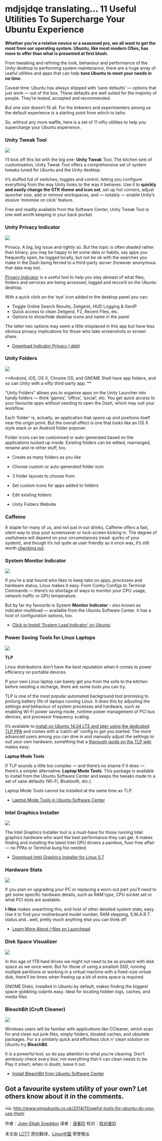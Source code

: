 mdjsjdqe translating...
11 Useful Utilities To Supercharge Your Ubuntu Experience
================================================================================
**Whether you’re a relative novice or a seasoned pro, we all want to get the most from our operating system. Ubuntu, like most modern OSes, has more to offer than what is presented at first blush.**

From tweaking and refining the look, behaviour and performance of the Unity desktop to performing system maintenance, there are a huge array of useful utilities and apps that can help **tune Ubuntu to meet your needs in no time**.

Caveat time: Ubuntu has always shipped with ‘sane defaults’ — options that just work — out of the box. These defaults are well suited for the majority of people. They’re tested, accepted and recommended.

But one size doesn’t fit all. For the tinkerers and experimenters among us the default experience is a starting point from which to tailor.

So, without any more waffle, here is a set of 11 nifty utilities to help you supercharge your Ubuntu experience.

### Unity Tweak Tool ###

![](http://www.omgubuntu.co.uk/wp-content/uploads/2014/11/unity-tweak-tool.jpg)

I’ll kick off this list with the big one: **Unity Tweak** Tool. The kitchen sink of customisation, Unity Tweak Tool offers a comprehensive set of system tweaks tuned for Ubuntu and the Unity desktop.

It’s stuffed full of switches, toggles and control, letting you configure everything from the way Unity looks to the way it behaves. Use it to **quickly and easily change the GTK theme and icon set**, set up hot corners, adjust launcher size, add or remove workspaces, and — notably —  enable Unity’s elusive ‘minimise on click’ feature.

Free and readily available from the Software Center, Unity Tweak Tool is one well worth keeping in your back pocket.

### Unity Privacy Indicator ###

![](http://www.omgubuntu.co.uk/wp-content/uploads/2014/11/indicator-privacy-in-ubuntu.jpg)

Privacy. A big, big issue and rightly so. But the topic is often shaded rather than binary; you may be happy to let some data or habits, say apps you frequently open, be logged locally, but not be ok with the searches you make in the Dash being ferried to a third-party server (however anonymous that data may be).

[Privacy Indicator][1] is a useful tool to help you stay abreast of what files, folders and services are being accessed, logged and recce’d on the Ubuntu desktop.

With a quick click on the ‘eye’ icon added to the desktop panel you can:

- Toggle Online Search Results, Zeitgeist, HUD Logging & GeoIP
- Quick access to clean Zeitgeist, F2, Recent Files, etc.
- Options to show/hide desktop icons and name in the panel

The latter two options may seem a little misplaced in this app but have less obvious privacy implications for those who take screenshots or screen share.

- [Download Indicator Privacy (.deb)][2]

### Unity Folders ###

![](http://www.omgubuntu.co.uk/wp-content/uploads/2014/09/unity-folders.jpg)

**Android, iOS, OS X, Chrome OS, and GNOME Shell have app folders, and so can Unity with a nifty third-party app. **

“Unity Folders” allows you to organise apps on the Unity Launcher into handy folders — think ‘games’, ‘office’, ‘social‘, etc. You get quick access to your favourite apps without needing to open the Dash, which may suit your workflow.

Each ‘folder’ is, actually, an application that opens up and positions itself near the origin point. But the overall effect is one that looks like an OS X style stack or an Android folder popover.

Folder icons can be customised or auto-generated based on the applications tucked up inside. Existing folders can be edited, rearranged, rename and re-other stuff, too.

- Create as many folders as you like
- Choose custom or auto-generated folder icon
- 3 folder layouts to choose from
- Set custom icons for apps added to folders
- Edit existing folders

- Unity Folders Website

### Caffeine ###

A staple for many of us, and not just in our drinks, Caffeine offers a fast, silent way to stop your screensaver or lock-screen kicking in. The degree of usefulness will depend on your circumstances (read: quirks of your system), and though it’s not quite as user friendly as it once was, it’s still worth [checking out][3].

### System Monitor Indicator ###

![](http://www.omgubuntu.co.uk/wp-content/uploads/2014/11/multiload-indicator-in-ubuntu.jpg)

If you’re a stat hound who likes to keep tabs on apps, processes and hardware status, Linux makes it easy. From Conky Configs to Terminal Commands — there’s no shortage of ways to monitor your CPU usage, network traffic or GPU temperature.

But by far my favourite is System **Monitor Indicator** – also known as indicator-multiload — available from the Ubuntu Software Center. It has a host of configuration options, too.

- [Click to Install ‘System Load Indicator’ on Ubuntu][4]

### Power Saving Tools for Linux Laptops ###

![](http://www.omgubuntu.co.uk/wp-content/uploads/2012/08/front.jpg)

**TLP**

Linux distributions don’t have the best reputation when it comes to power efficiency on portable devices.

If your own Linux laptop can barely get you from the sofa to the kitchen before needing a recharge, there are some tools you can try.

TLP is one of the most popular automated background tool promising to prolong battery life of laptops running Linux. It does this by adjusting the settings and behaviour of system processes and hardware, such as enabling Wi-Fi power saving mode, runtime power management of PCI bus devices, and processor frequency scaling.

It’s available to [install on Ubuntu 14.04 LTS and later using the dedicated TLP PPA][5] and comes with a ‘catch-all’ config to get you started. The more advanced users among you can dive in and manually adjust the settings to suit your own hardware, something that a [thorough guide on the TLP wiki][6] makes easy.

**Laptop Mode Tools**

If TLP sounds a little too complex — and there’s no shame if it does — there’s a simpler alternative: **Laptop Mode Tools**. This package is available to install from the Ubuntu Software Center and keeps the tweaks made to a set of sane defaults (Wi-Fi, Bluetooth, etc.).

Laptop Mode Tools cannot be installed at the same time as TLP.

- [Laptop Mode Tools in Ubuntu Software Center][7]

### Intel Graphics Installer ###

![](http://www.omgubuntu.co.uk/wp-content/uploads/2013/04/intelgraphicsdriverinstaller.png)

The Intel Graphics Installer tool is a must-have for those running Intel graphics hardware who want the best performance they can get. It makes finding and installing the latest Intel GPU drivers a painless, fuss-free affair — no PPAs or Terminal kung foo needed.

- [Download Intel Graphics Installer for Linux 0.7][8]

### Hardware Stats ###

![](http://www.omgubuntu.co.uk/wp-content/uploads/2014/02/Screen-Shot-2014-02-10-at-21.05.37.png)

If you plan on upgrading your PC or replacing a worn-out part you’ll need to get some specific hardware details, such as RAM type, CPU socket set or what PCI slots are available.

**I-Nex** makes unearthing this, and host of other detailed system stats, easy.  Use it to find your motherboard model number, RAM stepping, S.M.A.R.T. status and…well, pretty much anything else you can think of!

- [Learn More About I-Nex on Launchpad][9]

### Disk Space Visualizer ###

![](http://www.omgubuntu.co.uk/wp-content/uploads/2014/11/disk-usage-visualizer-for-ubuntu.jpg)

In this age of 1TB hard drives we might not need to be as prudent with disk space as we once were. But for those of using a smallish SSD, running multiple partitions or working in a virtual machine with a fixed-size virtual disk, there’ll be times when freeing up a bit of extra space is required.

GNOME Disks, installed in Ubuntu by default, makes finding the biggest space-gobbling culprits easy. Ideal for locating hidden logs, caches, and media files.

### BleachBit (Cruft Cleaner) ###

![](http://www.omgubuntu.co.uk/wp-content/uploads/2014/11/bleachbit.jpg)

Windows users will be familiar with applications like CCleaner, which scan for and clean out junk files, empty folders, bloated caches, and obsolete packages. For a a similarly quick and effortless click n’ clean solution on Ubuntu try **BleachBit**.

It is a powerful tool, so do pay attention to what you’re cleaning. Don’t aimlessly check every box; not everything that it can clean needs to be. Play it smart; when in doubt, leave it out.

- [Install BleachBit from Ubuntu Software Center][10]

Got a favourite system utility of your own? Let others know about it in the comments. 
--------------------------------------------------------------------------------

via: http://www.omgubuntu.co.uk/2014/11/useful-tools-for-ubuntu-do-you-use-them

作者：[Joey-Elijah Sneddon][a]
译者：[译者ID](https://github.com/译者ID)
校对：[校对者ID](https://github.com/校对者ID)

本文由 [LCTT](https://github.com/LCTT/TranslateProject) 原创翻译，[Linux中国](http://linux.cn/) 荣誉推出

[a]:https://plus.google.com/117485690627814051450/?rel=author
[1]:http://www.florian-diesch.de/software/indicator-privacy/index.html
[2]:http://www.florian-diesch.de/software/indicator-privacy/dist/indicator-privacy_0.04-1_all.deb
[3]:http://www.omgubuntu.co.uk/2014/05/stop-ubuntu-sleeping-caffeine
[4]:apt://indicator-mulitload
[5]:https://launchpad.net/~linrunner/+archive/ubuntu/tlp/+packages
[6]:http://linrunner.de/en/tlp/docs/tlp-configuration.html
[7]:https://apps.ubuntu.com/cat/applications/laptop-mode-tools/
[8]:https://01.org/linuxgraphics/downloads/2014/intelr-graphics-installer-linux-1.0.7
[9]:https://launchpad.net/i-nex
[10]:https://apps.ubuntu.com/cat/applications/bleachbit/
